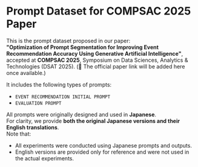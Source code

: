 # Prompt Dataset for COMPSAC 2025 Paper

This is the prompt dataset proposed in our paper:  
**"Optimization of Prompt Segmentation for Improving Event Recommendation Accuracy Using Generative Artificial Intelligence"**, accepted at **COMPSAC 2025**, Symposium on Data Sciences, Analytics & Technologies (DSAT 2025). 
(📄 The official paper link will be added here once available.)

It includes the following types of prompts:
- `EVENT RECOMMENDATION INITIAL PROMPT`
- `EVALUATION PROMPT`

All prompts were originally designed and used in **Japanese**.  
For clarity, we provide **both the original Japanese versions and their English translations**.  
Note that:
- All experiments were conducted using Japanese prompts and outputs.
- English versions are provided only for reference and were not used in the actual experiments.
